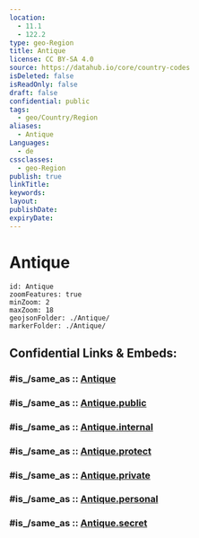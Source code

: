```yaml
---
location:
  - 11.1
  - 122.2
type: geo-Region
title: Antique
license: CC BY-SA 4.0
source: https://datahub.io/core/country-codes
isDeleted: false
isReadOnly: false
draft: false
confidential: public
tags:
  - geo/Country/Region
aliases:
  - Antique
Languages:
  - de
cssclasses:
  - geo-Region
publish: true
linkTitle:
keywords:
layout:
publishDate:
expiryDate:
---
```


# Antique

```leaflet
id: Antique
zoomFeatures: true 
minZoom: 2 
maxZoom: 18
geojsonFolder: ./Antique/
markerFolder: ./Antique/
```


## Confidential Links & Embeds: 

### #is_/same_as :: [Antique](/_Standards/Earth/Continent/Asia/Asia~South~East/Malay_Archipelago/Philippines/Regions~Philippines/Antique.md) 

### #is_/same_as :: [Antique.public](/_public/Earth/Continent/Asia/Asia~South~East/Malay_Archipelago/Philippines/Regions~Philippines/Antique.public.md) 

### #is_/same_as :: [Antique.internal](/_internal/Earth/Continent/Asia/Asia~South~East/Malay_Archipelago/Philippines/Regions~Philippines/Antique.internal.md) 

### #is_/same_as :: [Antique.protect](/_protect/Earth/Continent/Asia/Asia~South~East/Malay_Archipelago/Philippines/Regions~Philippines/Antique.protect.md) 

### #is_/same_as :: [Antique.private](/_private/Earth/Continent/Asia/Asia~South~East/Malay_Archipelago/Philippines/Regions~Philippines/Antique.private.md) 

### #is_/same_as :: [Antique.personal](/_personal/Earth/Continent/Asia/Asia~South~East/Malay_Archipelago/Philippines/Regions~Philippines/Antique.personal.md) 

### #is_/same_as :: [Antique.secret](/_secret/Earth/Continent/Asia/Asia~South~East/Malay_Archipelago/Philippines/Regions~Philippines/Antique.secret.md)

